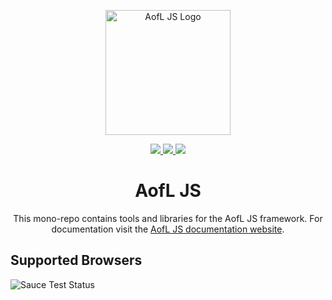<p align="center">
  <a href="https://ageoflearning.github.io/aofl" target="_blank" rel="noopener noreferrer">
    <img width="200" src="https://ageoflearning.github.io/aofl/_assets/manifest/icon-512x512.png" alt="AofL JS Logo">
  </a>
</p>

<p align="center">
  <a href="https://github.com/AgeOfLearning/aofl">
    <img src="https://img.shields.io/github/tag/AgeOfLearning/aofl.svg">
  </a>

  <a href="https://travis-ci.org/AgeOfLearning/aofl">
    <img src="https://travis-ci.org/AgeOfLearning/aofl.svg?branch=master">
  </a>

  <a href="https://github.com/AgeOfLearning/aofl/blob/master/LICENSE.md">
    <img src="https://img.shields.io/github/license/AgeOfLearning/aofl.svg">
  </a>
</p>

<h1 align="center">AofL JS</h1>

<p align="center">This mono-repo contains tools and libraries for the AofL JS framework. For documentation visit the <a href="https://ageoflearning.github.io/aofl/">AofL JS documentation website</a>.
</p>

## Supported Browsers

<img src="https://saucelabs.com/browser-matrix/aoflsauceuser.svg?auth=2a7943c48d585baf8d511149715137a5" alt="Sauce Test Status"/>
